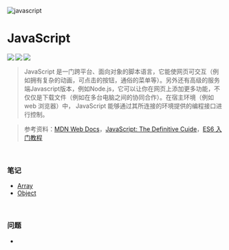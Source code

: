 ![javascript](https://www.tutorialrepublic.com/lib/images/javascript-illustration.png)

# JavaScript 

<img src="https://img.shields.io/badge/langage-JavaScript-yellow.svg" align="left"/> <img src="https://img.shields.io/badge/worker-xuchenke-green.svg" align="left"/> <img src="https://img.shields.io/badge/version-0.0.1-blue.svg" align="left"/><br>

> JavaScript 是一门跨平台、面向对象的脚本语言，它能使网页可交互（例如拥有复杂的动画，可点击的按钮，通俗的菜单等）。另外还有高级的服务端Javascript版本，例如Node.js，它可以让你在网页上添加更多功能，不仅仅是下载文件（例如在多台电脑之间的协同合作）。在宿主环境（例如 web 浏览器）中， JavaScript 能够通过其所连接的环境提供的编程接口进行控制。

> 参考资料：[MDN Web Docs](https://developer.mozilla.org/zh-CN/)，[JavaScript: The Definitive Cuide](https://www.oreilly.com/library/view/javascript-the-definitive/9781491952016/)，[ES6 入门教程](https://es6.ruanyifeng.com/)

<br>

### 笔记

- [Array](./note/Array.md)
- [Object](./note/Object.md)



<br>

### 问题

- 

